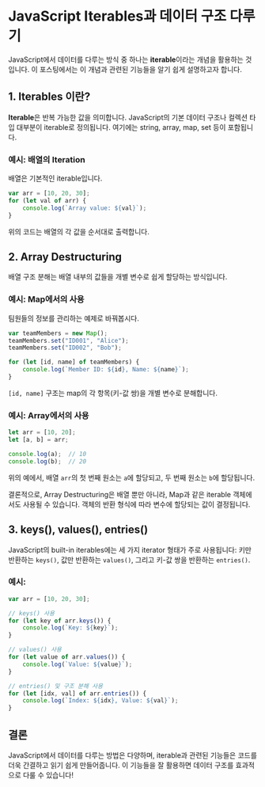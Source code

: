 

# JavaScript Iterables과 데이터 구조 다루기

JavaScript에서 데이터를 다루는 방식 중 하나는 **iterable**이라는 개념을 활용하는 것입니다. 이 포스팅에서는 이 개념과 관련된 기능들을 알기 쉽게 설명하고자 합니다.

## 1. **Iterables** 이란?

**Iterable**은 반복 가능한 값을 의미합니다. JavaScript의 기본 데이터 구조나 컬렉션 타입 대부분이 iterable로 정의됩니다. 여기에는 string, array, map, set 등이 포함됩니다.

### 예시: 배열의 Iteration

배열은 기본적인 iterable입니다.

```javascript
var arr = [10, 20, 30];
for (let val of arr) {
    console.log(`Array value: ${val}`);
}
```

위의 코드는 배열의 각 값을 순서대로 출력합니다.

## 2. **Array Destructuring** 

배열 구조 분해는 배열 내부의 값들을 개별 변수로 쉽게 할당하는 방식입니다.

### 예시: Map에서의 사용

팀원들의 정보를 관리하는 예제로 바꿔봅시다.

```javascript
var teamMembers = new Map();
teamMembers.set("ID001", "Alice");
teamMembers.set("ID002", "Bob");

for (let [id, name] of teamMembers) {
    console.log(`Member ID: ${id}, Name: ${name}`);
}
```

`[id, name]` 구조는 map의 각 항목(키-값 쌍)을 개별 변수로 분해합니다.


### 예시: Array에서의 사용

```javascript
let arr = [10, 20];
let [a, b] = arr;

console.log(a);  // 10
console.log(b);  // 20
```

위의 예에서, 배열 `arr`의 첫 번째 원소는 `a`에 할당되고, 두 번째 원소는 `b`에 할당됩니다.

결론적으로, Array Destructuring은 배열 뿐만 아니라, Map과 같은 iterable 객체에서도 사용될 수 있습니다. 객체의 반환 형식에 따라 변수에 할당되는 값이 결정됩니다.

## 3. **keys(), values(), entries()**

JavaScript의 built-in iterables에는 세 가지 iterator 형태가 주로 사용됩니다: 키만 반환하는 `keys()`, 값만 반환하는 `values()`, 그리고 키-값 쌍을 반환하는 `entries()`.

### 예시:

```javascript
var arr = [10, 20, 30];

// keys() 사용
for (let key of arr.keys()) {
    console.log(`Key: ${key}`);
}

// values() 사용
for (let value of arr.values()) {
    console.log(`Value: ${value}`);
}

// entries() 및 구조 분해 사용
for (let [idx, val] of arr.entries()) {
    console.log(`Index: ${idx}, Value: ${val}`);
}
```

## 결론

JavaScript에서 데이터를 다루는 방법은 다양하며, iterable과 관련된 기능들은 코드를 더욱 간결하고 읽기 쉽게 만들어줍니다. 이 기능들을 잘 활용하면 데이터 구조를 효과적으로 다룰 수 있습니다!

